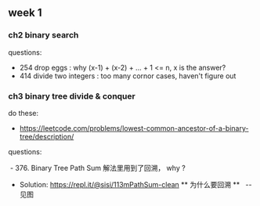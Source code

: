 ## week 1
### ch2 binary search
questions: 
  - 254 drop eggs : why (x-1) + (x-2) + ... + 1 <= n, x is the answer? 
  - 414 divide two integers : too many cornor cases, haven't figure out 
  
### ch3 binary tree divide & conquer 

do these: 
  - https://leetcode.com/problems/lowest-common-ancestor-of-a-binary-tree/description/

questions: 
  
  - 376. Binary Tree Path Sum 解法里用到了回溯， why ? 
  
  - Solution:  https://repl.it/@sisi/113mPathSum-clean
** 为什么要回溯 **   -- 见图 


